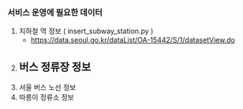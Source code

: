 ### 서비스 운영에 필요한 데이터

1. 지하철 역 정보 ( insert_subway_station.py )
   - https://data.seoul.go.kr/dataList/OA-15442/S/1/datasetView.do
2. 버스 정류장 정보
   - 
3. 서울 버스 노선 정보
4. 따릉이 정류소 정보
